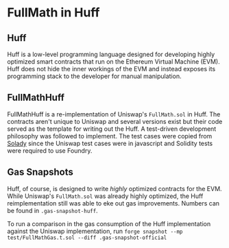 # FullMath in Huff
## Huff
Huff is a low-level programming language designed for developing highly optimized smart contracts that run on the Ethereum Virtual Machine (EVM). Huff does not hide the inner workings of the EVM and instead exposes its programming stack to the developer for manual manipulation.

## FullMathHuff
FullMathHuff is a re-implementation of Uniswap's `FullMath.sol` in Huff. The contracts aren't unique to Uniswap and several versions exist but their code served as the template for writing out the Huff. A test-driven development philosophy was followed to implement. The test cases were copied from [Solady](https://github.com/Vectorized/solady/blob/main/test/FixedPointMathLib.t.sol) since the Uniswap test cases were in javascript and Solidity tests were required to use Foundry.

## Gas Snapshots
Huff, of course, is designed to write *highly* optimized contracts for the EVM. While Uniswap's `FullMath.sol` was already highly optimized, the Huff reimplementation still was able to eke out gas improvements. Numbers can be found in `.gas-snapshot-huff`.

To run a comparison in the gas consumption of the Huff implementation against the Uniswap implementation, run `forge snapshot --mp test/FullMathGas.t.sol --diff .gas-snapshot-official`
